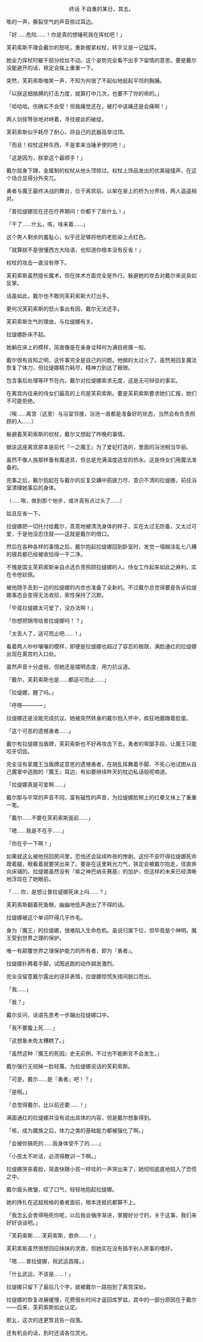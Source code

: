 <p align="center">终话 不自重的某日，其五。</p>

嘭的一声，撕裂空气的声音掠过耳边。

「好……危险……！你是真的想锤死我在挥杖吧！」

芙莉索斯不理会戴尔的怒吼，重新握紧权杖，转手又是一记猛挥。

她全力挥杖时躯干部分纹丝不动。这个姿势完全看不出手下留情的意思。要是戴尔没能避开的话，铁定会挨上重重一下。

突然，芙莉索斯嗤笑一声，不知为何很了不起似地挺起平坦的胸脯。

「以朕这细胳膊的打击力度，就算打中几次，也要不了你的命的。」

「哈哈哈。伤确实不会受！但我痛觉还在，被打中该痛还是会痛啊！」

两人剑拔弩张地对峙着，寻找彼此的破绽。

芙莉索斯似乎耗尽了耐心，将自己的武器高举过顶。

「而且！权杖这种东西，不是拿来当锤矛使的吧！」

「这是因为，朕拿这个最顺手！」

戴尔屈身下蹲，金属制的权杖从他头顶掠过。权杖上饰品发出的优美碰撞声，在这个场合显得分外突兀。

勇者与魔王最终决战的舞台，位于离宫前。以架在泉上的桥为分界线，两人遥遥相对。

「普拉缇娜现在还在疗养期间！你都干了些什幺！」

「干了……什幺，咳，啥来着……」

这个男人剩余的羞耻心，似乎还足够将他的老脸染上点红色。

「就算朕不是很懂西方大陆语，也知道你根本没有反省！」

权杖的攻击一直没有停下。

芙莉索斯虽然擅长魔术，但在体术方面完全是外行。躲避她的攻击对戴尔来说易如反掌。

话虽如此，戴尔也不敢同芙莉索斯大打出手。

更何况芙莉索斯的怒火事出有因，戴尔无法还手。

芙莉索斯生气的理由，与拉缇娜有关。

拉缇娜卧床不起。

她躺在床上的模样，简直像是在亲身诠释何为满目疮痍一般。

戴尔很有自知之明，这件事完全是自己的问题。他做的太过火了。虽然用回复魔法恢复了体力，但拉缇娜精力耗尽，精神力到达了极限。

包含事后处理等环节在内，戴尔对拉缇娜索求无度，这是无可辩驳的事实。

在离宫内往来的侍女们最高的上司是芙莉索斯。要是芙莉索斯要求她们汇报，她们不可能拒绝。

（唉……离宫（这里）与浴室邻接，浴池一直都是准备好的状态，当然会有负责照顾的人……）

躲避着芙莉索斯的权杖，戴尔又想起了昨晚的事情。

据说这座离宫原本是前代『一之魔王』为了爱妃打造的，里面的浴池相当华丽。

虽然不像人族那样备有魔道具，但总是充满温度适宜的热水。这是侍女们用魔法准备的。

完事之后，戴尔抱起在与戴尔的反复交媾中筋疲力尽、意识不清的拉缇娜，前往浴室清理她事后的身体。

（……唉，做到那个地步，或许真有点过头了……）

姑且反省一下。

拉缇娜把一切托付给戴尔，乖乖地被清洗身体的样子，实在太过无防备，又太过可爱，于是他没忍住就——这就是戴尔的借口。

然后在各种各样的事情之后，戴尔抱起拉缇娜回到卧室时，发觉一塌糊涂乱七八糟的寝具都已经被收拾得一干二净。

不愧是国主芙莉索斯亲自点选负责照顾拉缇娜的人。侍女工作起来如此之麻利，实在令他钦佩。

被他随手丢到一边的拉缇娜的内衣也准备了全新的。不过戴尔总觉得要是告诉拉缇娜事态会变得无法收拾，索性保持了沉默。

「毕竟拉缇娜太可爱了，没办法啊！」

「你想把锅甩给普拉缇娜吗！？」

「太丢人了，适可而止吧……！」

看着两人吵吵嚷嚷的模样，即便是拉缇娜也超过了容忍的极限，满脸通红的拉缇娜出现在离宫的入口处。

虽然声音十分虚弱，但她还是摆明态度，用力抗议道。

「戴尔，芙莉索斯也是……都适可而止……」

「拉缇娜，醒了吗。」

「呼呀————」

拉缇娜还是没能完成抗议。她被突然转身的戴尔抱入怀中，疯狂地磨蹭着脸蛋。

「这个可恶的遗憾勇者……」

戴尔有拉缇娜当盾牌，芙莉索斯也不好再攻击下去。勇者的卑鄙手段，让魔王只能咬牙切齿。

完全没有拿魔王当盾牌这意思的遗憾勇者，在胡乱挥舞着手脚、不死心地试图从自己魔掌中逃脱的『魔王』耳边，有如要继续昨天的枕边私话般呢喃道。

「拉缇娜真是可爱啊……」

戴尔那与平常的声音不同，富有磁性的声音，为拉缇娜脸颊上的红晕又抹上了重重一笔。

「戴尔……不要在芙莉索斯面前……」

「嗯……我是不在乎……」

「你在乎一下啊！」

如果就这幺被他拐回房间里，恐怕还会延续昨夜的惨剧。这份不安吓得拉缇娜死命蹬着腿，眼看着就要哭出来了。要是在这里耗光力气，铁定会被戴尔抱走，径直奔向床铺的。拉缇娜虽然没有『紫之神巴纳夫赛基』的加护，但这样的未来已经清晰地浮现在了她眼前。

「……你，是想让普拉缇娜死床上吗……？」

芙莉索斯翻着死鱼眼，幽幽地低声道出了不得的话。

拉缇娜被这个单词吓得几乎炸毛。

身为『魔王』的拉缇娜，很难陷入生命危机。虽说归属下位，但毕竟是个神明。魔王受到世界之理的保护。

唯一有颠覆世界之理保护能力的所有者，即为『勇者』。

拉缇娜扑腾着手脚，试图逃跑的动作越发激烈。

完全没留意戴尔露出的讶异表情，拉缇娜惊慌失措间脱口而出。

「我……」

「我？」

戴尔反问，话语先思考一步蹦出拉缇娜口中。

「我不要腹上死……」

「这想象未免太糟糕了。」

「虽然这种『魔王的死因』史无前例，不过也不能断言不会发生。」

戴尔强行无视掉一脸轻蔑，为拉缇娜说话的芙莉索斯。

「可是，戴尔……是『勇者』吧！？」

「是啊。」

「总觉得戴尔，比以前还要……！」

满面通红的拉缇娜并没有说出具体的内容，但是戴尔想象得到。

「咳，成为魔族之后，体力之类的基础能力都被强化了啊。」

「会被你搞死的……我身体受不了的……」

「小孩太不听话，必须得教训一下啊。」

拉缇娜哭丧着脸，简直快跟小孩一样哇的一声哭出来了，她彻彻底底地陷入了恐慌之中。

戴尔眉头微皱，叹了口气，轻轻地抱起拉缇娜。

她的挣扎在这超规格的勇者面前，根本连抵抗都算不上。

「我怎幺会舍得啪死你呢，以后我会循序渐进，掌握好分寸的，关于这事，我们来好好谈谈吧。」

「芙莉索斯……芙莉索斯，救命……！」

芙莉索斯虽然很想回应妹妹的求救，但她实在没有插手别人房事的嗜好。

「嗯……普拉缇娜，祝武运昌隆。」

「什幺武运，不该是……！」

拉缇娜只留下了最后几个字，就被戴尔一路抱到了离宫深处。

拉缇娜的恢复进展缓慢，花费很长时间才返回库罗兹，其中的一部分原因在于戴尔——后来，芙莉索斯如此认定。

那幺，这次的连更暂且告一段落。

还有机会的话，到时还请各位赏光。


